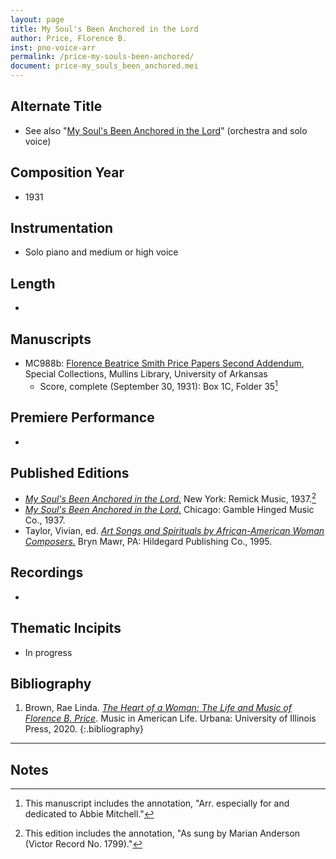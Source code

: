 ```yaml
---
layout: page
title: My Soul's Been Anchored in the Lord
author: Price, Florence B.
inst: pno-voice-arr
permalink: /price-my-souls-been-anchored/
document: price-my_souls_been_anchored.mei
---
```


## Alternate Title
- See also "[My Soul's Been Anchored in the Lord](/price-my-souls-been-anchored-orch/)" (orchestra and solo voice)

## Composition Year
- 1931

## Instrumentation
- Solo piano and medium or high voice

## Length
- 

## Manuscripts
- MC988b: <a href="https://uark.as.atlas-sys.com/repositories/2/resources/696/" target="_blank">Florence Beatrice Smith Price Papers Second Addendum</a>, Special Collections, Mullins Library, University of Arkansas
    * Score, complete (September 30, 1931): Box 1C, Folder 35[^fn1]

## Premiere Performance
- 

## Published Editions
- <a href="https://www.worldcat.org/title/83241985" target="_blank">*My Soul's Been Anchored in the Lord.*</a> New York: Remick Music, 1937.[^fn2]
- <a href="https://www.worldcat.org/title/22470542" target="_blank">*My Soul's Been Anchored in the Lord.*</a> Chicago: Gamble Hinged Music Co., 1937.
- Taylor, Vivian, ed. <a href="https://www.worldcat.org/title/680422390" target="_blank">*Art Songs and Spirituals by African-American Woman Composers.*</a> Bryn Mawr, PA: Hildegard Publishing Co., 1995.

## Recordings
- 

## Thematic Incipits
- In progress

## Bibliography
1. Brown, Rae Linda. <a href="https://www.worldcat.org/title/1122800180" target="_blank">*The Heart of a Woman: The Life and Music of Florence B. Price*</a>. Music in American Life. Urbana: University of Illinois Press, 2020.
{:.bibliography}

---

## Notes
[^fn1]: This manuscript includes the annotation, "Arr. especially for and dedicated to Abbie Mitchell."
[^fn2]: This edition includes the annotation, "As sung by Marian Anderson (Victor Record No. 1799)."
